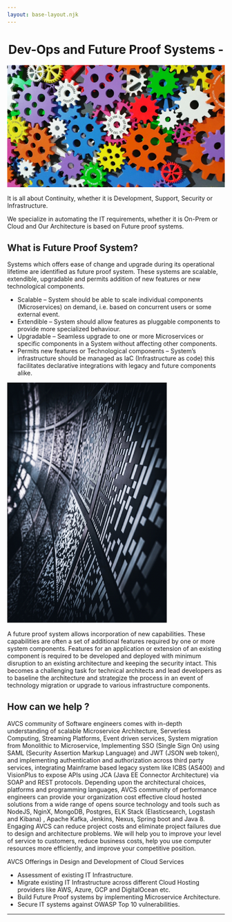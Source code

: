 ```yaml
---
layout: base-layout.njk
---
```


<h1 style="text-align:center;">Dev-Ops and Future Proof Systems -  </h1>


<img src="/img/automation.jpg" style="max-height: 500px;" class="img-fluid" alt="Responsive image"><p></p>


It is all about Continuity, whether it is Development, Support, Security or Infrastructure.

We specialize in automating the IT requirements, whether it is On-Prem or Cloud and Our Architecture is based on Future proof systems.

## What is Future Proof System?

Systems which offers ease of change and upgrade during its operational lifetime are
identified as future proof system. These systems are scalable, extendible, upgradable and
permits addition of new features or new technological components.

- Scalable – System should be able to scale individual components (Microservices) on demand, i.e. based on concurrent users or some external event.
- Extendible – System should allow features as pluggable components to provide more specialized behaviour.
- Upgradable – Seamless upgrade to one or more Microservices or specific components in a System without affecting other components.
- Permits new features or Technological components – System’s infrastructure should be managed as IaC (Infrastructure as code) this facilitates declarative integrations with legacy and future components alike.

<img src="/img/futureproofsystems.png" style="max-width: 370px" class="img-fluid" alt="Responsive image"><p></p>

A future proof system allows incorporation of new capabilities. These capabilities are often
a set of additional features required by one or more system components. Features for an 
application or extension of an existing component is required to be developed and deployed
with minimum disruption to an existing architecture and keeping the security intact. This
becomes a challenging task for technical architects and lead developers as to baseline the
architecture and strategize the process in an event of technology migration or upgrade to
various infrastructure components.

## How can we help ?

AVCS community of Software engineers comes with in-depth understanding of scalable
Microservice Architecture, Serverless Computing, Streaming Platforms, Event driven
services, System migration from Monolithic to Microservice, Implementing SSO (Single Sign
On) using SAML (Security Assertion Markup Language) and JWT (JSON web token), and
implementing authentication and authorization across third party services, integrating
Mainframe based legacy system like ICBS (AS400) and VisionPlus to expose APIs using JCA
(Java EE Connector Architecture) via SOAP and REST protocols.
Depending upon the architectural choices, platforms and programming languages, AVCS
community of performance engineers can provide your organization cost effective cloud
hosted solutions from a wide range of opens source technology and tools such as NodeJS,
NginX, MongoDB, Postgres, ELK Stack (Elasticsearch, Logstash and Kibana) , Apache Kafka,
Jenkins, Nexus, Spring boot and Java 8.
Engaging AVCS can reduce project costs and eliminate project failures due to design and
architecture problems. We will help you to improve your level of service to customers,
reduce business costs, help you use computer resources more efficiently, and improve your
competitive position.

AVCS Offerings in Design and Development of Cloud Services
-  Assessment of existing IT Infrastructure.
-  Migrate existing IT Infrastructure across different Cloud Hosting providers like AWS, Azure, GCP and DigitalOcean etc.
- Build Future Proof systems by implementing Microservice Architecture.
- Secure IT systems against OWASP Top 10 vulnerabilities.

---

<p>&nbsp;</p>

